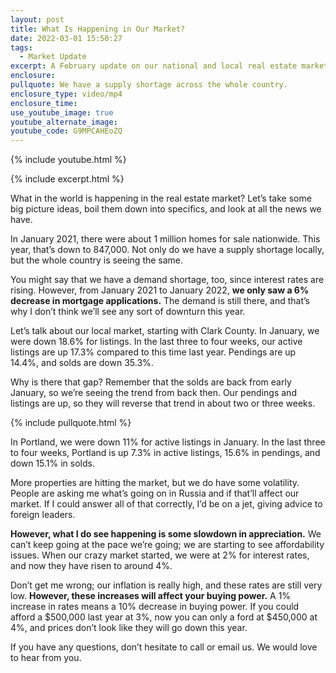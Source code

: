 ```yaml
---
layout: post
title: What Is Happening in Our Market?
date: 2022-03-01 15:50:27
tags:
  - Market Update
excerpt: A February update on our national and local real estate markets.
enclosure:
pullquote: We have a supply shortage across the whole country.
enclosure_type: video/mp4
enclosure_time:
use_youtube_image: true
youtube_alternate_image:
youtube_code: G9MPCAHEoZQ
---
```

{% include youtube.html %}

{% include excerpt.html %}

What in the world is happening in the real estate market? Let’s take some big picture ideas, boil them down into specifics, and look at all the news we have.&nbsp;

In January 2021, there were about 1 million homes for sale nationwide. This year, that’s down to 847,000. Not only do we have a supply shortage locally, but the whole country is seeing the same.&nbsp;

You might say that we have a demand shortage, too, since interest rates are rising. However, from January 2021 to January 2022, **we only saw a 6% decrease in mortgage applications.** The demand is still there, and that’s why I don’t think we’ll see any sort of downturn this year.

Let’s talk about our local market, starting with Clark County. In January, we were down 18.6% for listings. In the last three to four weeks, our active listings are up 17.3% compared to this time last year. Pendings are up 14.4%, and solds are down 35.3%.&nbsp;

Why is there that gap? Remember that the solds are back from early January, so we’re seeing the trend from back then. Our pendings and listings are up, so they will reverse that trend in about two or three weeks.

{% include pullquote.html %}

In Portland, we were down 11% for active listings in January. In the last three to four weeks, Portland is up 7.3% in active listings, 15.6% in pendings, and down 15.1% in solds.&nbsp;

More properties are hitting the market, but we do have some volatility. People are asking me what’s going on in Russia and if that’ll affect our market. If I could answer all of that correctly, I’d be on a jet, giving advice to foreign leaders.&nbsp;

**However, what I do see happening is some slowdown in appreciation.** We can’t keep going at the pace we’re going; we are starting to see affordability issues. When our crazy market started, we were at 2% for interest rates, and now they have risen to around 4%.&nbsp;

Don’t get me wrong; our inflation is really high, and these rates are still very low. **However, these increases will affect your buying power.** A 1% increase in rates means a 10% decrease in buying power. If you could afford a $500,000 last year at 3%, now you can only a ford at $450,000 at 4%, and prices don’t look like they will go down this year.

If you have any questions, don’t hesitate to call or email us. We would love to hear from you.
